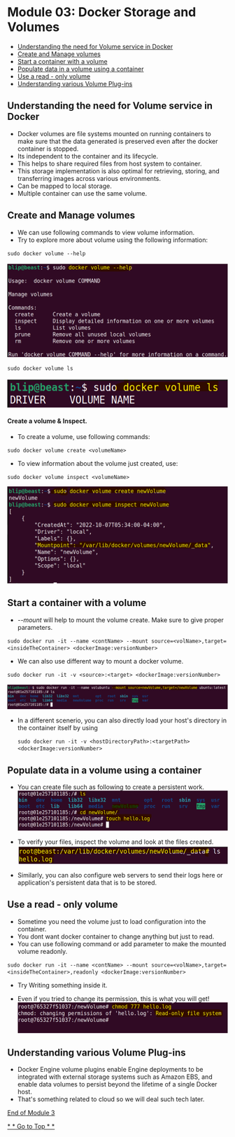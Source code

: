 # Module 03: Docker Storage and Volumes
 * [Understanding the need for Volume service in Docker]()
 * [Create and Manage volumes]()
 * [Start a container with a volume]()
 * [Populate data in a volume using a container]()
 * [Use a read - only volume]()
 * [Understanding various Volume Plug-ins]()

 ## Understanding the need for Volume service in Docker
 * Docker volumes are file systems mounted on running containers to make sure that the data generated is preserved even after the docker container is stopped.
 * Its independent to the container and its lifecycle.
 * This helps to share required files from host system to container.
 * This storage implementation is also optimal for retrieving, storing, and transferring images across various environments.
 * Can be mapped to local storage.
 * Multiple container can use the same volume.

 ## Create and Manage volumes
 * We can use following commands to view volume information.
 * Try to explore more about volume using the following information:
```
sudo docker volume --help
```
![docker-volume-help](img/docker-volume-help.png)

```
sudo docker volume ls
```
![docker-volume-ls](img/docker-volume-ls.png)


 #### Create a volume & Inspect.
 * To create a volume, use following commands:
```
sudo docker volume create <volumeName>
```
 * To view information about the volume just created, use:
```
sudo docker volume inspect <volumeName> 
```
![docker-volume-created-inspect](img/docker-volume-created-inspect.png)

 
 ## Start a container with a volume
 * *--mount* will help to mount the volume create. Make sure to give proper parameters.
 ```
 sudo docker run -it --name <contName> --mount source=<volName>,target=<insideTheContainer> <dockerImage:versionNumber>
 ```
 
 * We can also use different way to mount a docker volume.
```
sudo docker run -it -v <source>:<target> <dockerImage:versionNumber>
```
![docker-mount](img/docker-volume-mounted.png)

* In a different scenerio, you can also directly load your host's directory in the container itself by using
  ```
  sudo docker run -it -v <hostDirectoryPath>:<targetPath> <dockerImage:versionNumber>
  ```

 ## Populate data in a volume using a container
* You can create file such as following to create a persistent work.
![docker-write-file](img/write-newVolume.png)

* To verify your files, inspect the volume and look at the files created.
![view-created-file](img/view-new-file.png)

* Similarly, you can also configure web servers to send their logs here or application's persistent data that is to be stored.

 ## Use a read - only volume
 * Sometime you need the volume just to load configuration into the container.
 * You dont want docker container to change anything but just to read.
 * You can use following command or add parameter to make the mounted volume readonly.
```
sudo docker run -it --name <contName> --mount source=<volName>,target=<insideTheContainer>,readonly <dockerImage:versionNumber>
```
  * Try Writing something inside it.
  
  * Even if you tried to change its permission, this is what you will get!
  ![readonly](img/readonly.png)

 ## Understanding various Volume Plug-ins
 * Docker Engine volume plugins enable Engine deployments to be integrated with external storage systems such as Amazon EBS, and enable data volumes to persist beyond the lifetime of a single Docker host.
 * That's something related to cloud so we will deal such tech later.

[End of Module 3]()

[ * * Go to Top * * ]()


